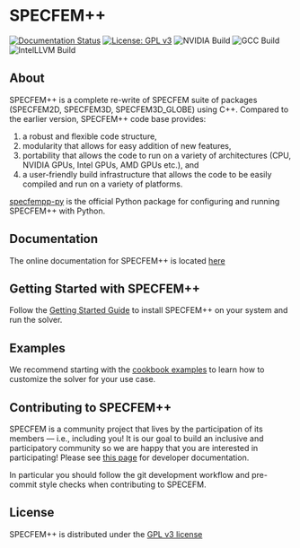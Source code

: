 # SPECFEM++

[![Documentation Status](https://readthedocs.org/projects/specfem2d-kokkos/badge/?version=latest)](https://specfem2d-kokkos.readthedocs.io/en/latest/?badge=latest)
[![License: GPL v3](https://img.shields.io/badge/License-GPLv3-blue.svg)](LICENSE)
![NVIDIA Build](https://jenkins.princeton.edu/buildStatus/icon?job=SpecFEM_KOKKOS%2FNVIDIA_Compiler_Checks&build=last&subject=NVIDIA%20Build)
![GCC Build](https://jenkins.princeton.edu/buildStatus/icon?job=SpecFEM_KOKKOS%2FGNU+Compiler&build=last&subject=GCC%20Build)
![IntelLLVM Build](https://jenkins.princeton.edu/buildStatus/icon?job=SpecFEM_KOKKOS%2FIntel_Compiler_Checks&build=last&subject=IntelLLVM%20Build)


## About

SPECFEM++ is a complete re-write of SPECFEM suite of packages (SPECFEM2D, SPECFEM3D, SPECFEM3D_GLOBE) using C++. Compared to the earlier version, SPECFEM++ code base provides:

 1. a robust and flexible code structure,
 2. modularity that allows for easy addition of new features,
 3. portability that allows the code to run on a variety of architectures (CPU, NVIDIA GPUs, Intel GPUs, AMD GPUs etc.), and
 4. a user-friendly build infrastructure that allows the code to be easily compiled and run on a variety of platforms.

[specfempp-py](https://github.com/PrincetonUniversity/SPECFEMPP-py) is the official Python package for configuring and running SPECFEM++ with Python.

## Documentation


The online documentation for SPECFEM++ is located [here](https://specfem2d-kokkos.readthedocs.io/en/latest/index.html#)

## Getting Started with SPECFEM++

Follow the [Getting Started Guide](https://specfem2d-kokkos.readthedocs.io/en/latest/getting_started/index.html) to install SPECFEM++ on your system and run the solver.

## Examples

We recommend starting with the [cookbook examples](https://specfem2d-kokkos.readthedocs.io/en/latest/cookbooks/index.html) to learn how to customize the solver for your use case.

## Contributing to SPECFEM++

SPECFEM is a community project that lives by the participation of its members — i.e., including you! It is our goal to build an inclusive and participatory community so we are happy that you are interested in participating! Please see [this page](https://specfem2d-kokkos.readthedocs.io/en/latest/developer_documentation/index.html) for developer documentation.

In particular you should follow the git development workflow and pre-commit style checks when contributing to SPECEFM.

## License

SPECFEM++ is distributed under the [GPL v3 license](LICENSE)
